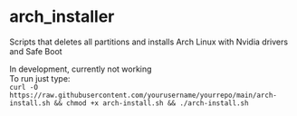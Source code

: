# arch_installer
Scripts that deletes all partitions and installs Arch Linux with Nvidia drivers and Safe Boot

In development, currently not working
<br>
To run just type: 
<br>
`curl -O https://raw.githubusercontent.com/yourusername/yourrepo/main/arch-install.sh && chmod +x arch-install.sh && ./arch-install.sh`

